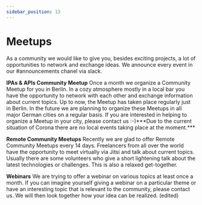 ```yaml
---
sidebar_position: 13
---
```


# Meetups

As a community we would like to give you, besides exciting projects, a lot of opportunities to network and exchange ideas. We announce every event in our #announcements chanel via slack.

**IPAs & APIs Community Meetup**
Once a month we organize a Community Meetup for you in Berlin. In a cozy atmosphere mostly in a local bar you have the opportunity to network with each other and exchange information about current topics. Up to now, the Meetup has taken place regularly just in Berlin. In the future we are planning to organize these Meetups in all major German cities on a regular basis.
If you are interested in helping to organize a Meetup in your city, please contact us :-)\*\*\*Due to the current situation of Corona there are no local events taking place at the moment.\*\*\*

**Remote Community Meetups**
Recently we are glad to offer Remote Community Meetups every 14 days. Freelancers from all over the world have the opportunity to meet virtually via Jitsi and talk about current topics. Usually there are some volunteers who give a short lightening talk about the latest technologies or challenges. This is also a relaxed get-together.

**Webinars**
We are trying to offer a webinar on various topics at least once a month. If you can imagine yourself giving a webinar on a particular theme or have an interesting topic that is relevant to the community, please contact us. We will then look together how your idea can be realized. (edited)
